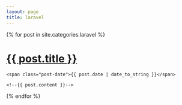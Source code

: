 ```yaml
---
layout: page
title: laravel
---
```


<div class="posts">
  {% for post in site.categories.laravel %}
  <div class="post">
    <h1 class="post-title">
      <a href="{{ site.url }}/{{ post.url }}">
        {{ post.title }}
      </a>
    </h1>

    <span class="post-date">{{ post.date | date_to_string }}</span>

    <!--{{ post.content }}-->
  </div>
  {% endfor %}
</div>
